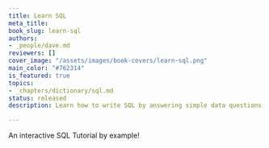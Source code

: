 ```yaml
---
title: Learn SQL
meta_title: 
book_slug: learn-sql
authors:
- _people/dave.md
reviewers: []
cover_image: "/assets/images/book-covers/learn-sql.png"
main_color: "#762314"
is_featured: true
topics:
- _chapters/dictionary/sql.md
status: released
description: Learn how to write SQL by answering simple data questions

---
```

An interactive SQL Tutorial by example!